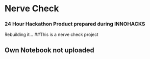 # Nerve Check
### 24 Hour Hackathon Product prepared during INNOHACKS
Rebuilding it...
##This is a nerve check project
## Own Notebook not uploaded
